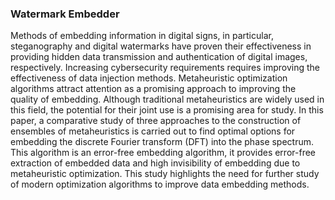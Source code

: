 ### Watermark Embedder
Methods of embedding information in digital signs, in particular, steganography and digital watermarks have proven their effectiveness in providing hidden data transmission and authentication of digital images, respectively. Increasing cybersecurity requirements requires improving the effectiveness of data injection methods.
Metaheuristic optimization algorithms attract attention as a promising approach to improving the quality of embedding. Although traditional metaheuristics are widely used in this field, the potential for their joint use is a promising area for study.
In this paper, a comparative study of three approaches to the construction of ensembles of metaheuristics is carried out to find optimal options for embedding the discrete Fourier transform (DFT) into the phase spectrum. This algorithm is an error-free embedding algorithm, it provides error-free extraction of embedded data and high invisibility of embedding due to metaheuristic optimization.
This study highlights the need for further study of modern optimization algorithms to improve data embedding methods.

